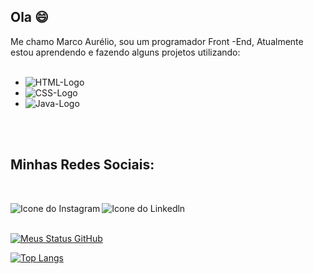 ## Ola :smile:

Me chamo Marco Aurélio, sou um programador Front  -End, Atualmente estou aprendendo e fazendo alguns projetos utilizando:
<br>
<br>
  - <img src="https://img.shields.io/badge/HTML5-E34F26?style=for-the-badge&logo=html5&logoColor=white" alt="HTML-Logo" /> 
  - <img src="https://img.shields.io/badge/CSS-239120?&style=for-the-badge&logo=css3&logoColor=white" alt="CSS-Logo" />
  - <img src="https://img.shields.io/badge/JavaScript-F7DF1E?style=for-the-badge&logo=javascript&logoColor=black" alt="Java-Logo" />
<br>
<br/>

## Minhas Redes Sociais:
<br>
   <p>
     <a href="https://www.instagram.com/marco_dev1/profilecard/?igsh=NGdrajlsZjd1bmdy">
      <img align="left" alt="Icone do Instagram" src="https://img.shields.io/badge/Instagram-E4405F?style=for-the-badge&logo=instagram&logoColor=white"/>
    </a>
    <a href="https://www.linkedin.com/in/marco-aur%C3%A9lio-dev/" target-blank">
      <img align="left" alt="Icone do Linkedln"  Src="https://img.shields.io/badge/LinkedIn-0077B5?style=for-the-badge&logo=linkedin&logoColor=white"
    </a>
   </p> 
   <br>
   <br>
  
   [![Meus Status GitHub](https://github-readme-stats.vercel.app/api?username=MarcoA-Dev10)](https://github.com/anuraghazra/github-readme-stats)

   [![Top Langs](https://github-readme-stats.vercel.app/api/top-langs/?username=MarcoA-Dev10)](https://github.com/anuraghazra/github-readme-stats)
